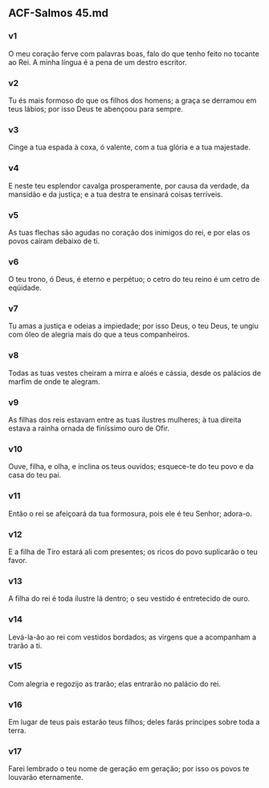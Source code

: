 ## ACF-Salmos 45.md
### v1
 O meu coração ferve com palavras boas, falo do que tenho feito no tocante ao Rei. A minha língua é a pena de um destro escritor.
### v2
 Tu és mais formoso do que os filhos dos homens; a graça se derramou em teus lábios; por isso Deus te abençoou para sempre.
### v3
 Cinge a tua espada à coxa, ó valente, com a tua glória e a tua majestade.
### v4
 E neste teu esplendor cavalga prosperamente, por causa da verdade, da mansidão e da justiça; e a tua destra te ensinará coisas terríveis.
### v5
 As tuas flechas são agudas no coração dos inimigos do rei, e por elas os povos caíram debaixo de ti.
### v6
 O teu trono, ó Deus, é eterno e perpétuo; o cetro do teu reino é um cetro de eqüidade.
### v7
 Tu amas a justiça e odeias a impiedade; por isso Deus, o teu Deus, te ungiu com óleo de alegria mais do que a teus companheiros.
### v8
 Todas as tuas vestes cheiram a mirra e aloés e cássia, desde os palácios de marfim de onde te alegram.
### v9
 As filhas dos reis estavam entre as tuas ilustres mulheres; à tua direita estava a rainha ornada de finíssimo ouro de Ofir.
### v10
 Ouve, filha, e olha, e inclina os teus ouvidos; esquece-te do teu povo e da casa do teu pai.
### v11
 Então o rei se afeiçoará da tua formosura, pois ele é teu Senhor; adora-o.
### v12
 E a filha de Tiro estará ali com presentes; os ricos do povo suplicarão o teu favor.
### v13
 A filha do rei é toda ilustre lá dentro; o seu vestido é entretecido de ouro.
### v14
 Levá-la-ão ao rei com vestidos bordados; as virgens que a acompanham a trarão a ti.
### v15
 Com alegria e regozijo as trarão; elas entrarão no palácio do rei.
### v16
 Em lugar de teus pais estarão teus filhos; deles farás príncipes sobre toda a terra.
### v17
 Farei lembrado o teu nome de geração em geração; por isso os povos te louvarão eternamente.
